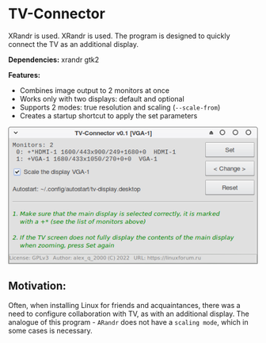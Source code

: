 # TV-Connector
XRandr is used. XRandr is used. The program is designed to quickly connect the TV as an additional display.

**Dependencies:** xrandr gtk2

**Features:**
+ Combines image output to 2 monitors at once
+ Works only with two displays: default and optional
+ Supports 2 modes: true resolution and scaling (`--scale-from`)
+ Creates a startup shortcut to apply the set parameters

![](https://github.com/AKotov-dev/TVConnector/blob/main/ScreenShot1.png)

Motivation:
--
Often, when installing Linux for friends and acquaintances, there was a need to configure collaboration with TV, as with an additional display. The analogue of this program - `ARandr` does not have a `scaling mode`, which in some cases is necessary.
